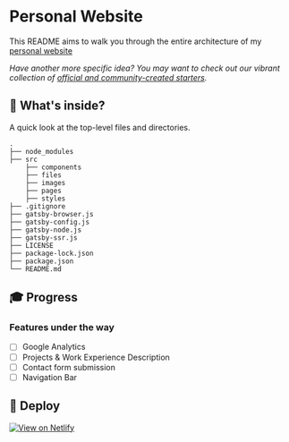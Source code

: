 # Personal Website

This README aims to walk you through the entire architecture of my [personal website](https://peterchen.netlify.com/)

_Have another more specific idea? You may want to check out our vibrant collection of [official and community-created starters](https://www.gatsbyjs.org/docs/gatsby-starters/)._

## 🧐 What's inside?

A quick look at the top-level files and directories.

    .
    ├── node_modules
    ├── src
        ├── components
        ├── files
        ├── images
        ├── pages
        ├── styles
    ├── .gitignore
    ├── gatsby-browser.js
    ├── gatsby-config.js
    ├── gatsby-node.js
    ├── gatsby-ssr.js
    ├── LICENSE
    ├── package-lock.json
    ├── package.json
    └── README.md

## 🎓 Progress

### Features under the way
- [ ] Google Analytics
- [ ] Projects & Work Experience Description
- [ ] Contact form submission
- [ ] Navigation Bar

## 💫 Deploy

[![View on Netlify](https://www.netlify.com/img/deploy/button.svg)](https://peterchen.netlify.com/)
